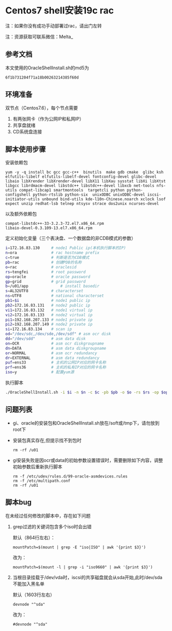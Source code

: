 # Centos7 shell安装19c rac

注：如果你没有成功手动部署过rac，请出门左转

注：资源获取可联系微信：Melta_

## 参考文档

本文使用的OracleShellInstall.sh的md5为

```
6f1b731204f71a18b00263214385f60d
```



## 环境准备

双节点（Centos7.6），每个节点需要

1. 有两张网卡（作为公网IP和私网IP）
2. 共享盘就绪
3. CD系统盘连接



## 脚本使用步骤

安装依赖包

```
yum -y -q install bc gcc gcc-c++  binutils  make gdb cmake  glibc ksh elfutils-libelf elfutils-libelf-devel fontconfig-devel glibc-devel libaio libXrender libXrender-devel libX11 libXau sysstat libXi libXtst libgcc librdmacm-devel libstdc++ libstdc++-devel libxcb net-tools nfs-utils compat-libcap1 smartmontools  targetcli python python-configshell python-rtslib python-six  unixODBC unixODBC-devel iscsi-initiator-utils unbound bind-utils kde-l10n-Chinese.noarch xclock lsof expect unzip redhat-lsb telnep ntsysv strace dos2unix ncurses-devel
```

以及额外依赖包

```
compat-libstdc++-33-3.2.3-72.el7.x86_64.rpm
libaio-devel-0.3.109-13.el7.x86_64.rpm
```

定义初始化变量（三个表决盘、一个数据盘的非CDB模式的参数）

```bash
i=172.16.83.130     # node1 Public ip(本机执行脚本的IP)
n=ora               # rac hostname prefix
c=true              # 判断是否为CDB模式
pb=rac              # 创建PDB的名称
o=rac 	            # oraclesid
rs=tengfei          # root password
op=oracle           # oracle password
gp=grid             # grid password
b=/u01/app			    # install basedir
s=AL32UTF8          # characterset
ns=UTF8             # national characterset
pb1=$i              # node1 public ip
pb2=172.16.83.131   # node2 public ip
vi1=172.16.83.132   # node1 virtual ip
vi2=172.16.83.133   # node2 virtual ip
pi1=192.168.207.133 # node1 private ip
pi2=192.168.207.149 # node2 private ip
si=172.16.83.134    # scan ip
od="/dev/sdc,/dev/sde,/dev/sdf" # asm ocr disk
dd="/dev/sdd"       # asm data disk
on=OCR              # asm ocr diskgroupname
dn=DATA             # asm data diskgroupname
or=NORMAL           # asm ocr redundancy
dr=EXTERNAL         # asm data redundancy
puf=ens33           # 主机的公网IP对应的网卡名称
prf=ens36           # 主机的私有IP对应的网卡名称
iso=y               # 配置yum源
```

执行脚本

```bash
./OracleShellInstall.sh -i $i -n $n -c $c -pb $pb -o $o -rs $rs -op $op -gp $gp -b $b -s $s -ns $ns -pb1 $pb1 -pb2 $pb2 -vi1 $vi1 -vi2 $vi2 -pi1 $pi1 -pi2 $pi2 -si $si -od $od -dd $dd -on $on -dn $dn -or $or -dr $dr -puf $puf -prf $prf -iso $iso
```



## 问题列表

- gi、oracle的安装包和OracleShellInstall.sh放在/soft或/tmp下，请勿放到root下

- 安装包真实存在,但提示找不到包时

  ```
  rm -rf /u01
  ```

- gi安装失败是因ocr或data的初始参数设置错误时，需要删除如下内容，调整初始参数后重新执行脚本

  ```
  rm -f /etc/udev/rules.d/99-oracle-asmdevices.rules
  rm -f /etc/multipath.conf
  rm -rf /u01
  ```

  


## 脚本bug

在未经过任何修改的脚本中，存在如下问题

1. grep过滤的关键词包含多个iso时会出错

   默认（864行左右）：

   ```
   mountPatch=$(mount | grep -E "iso|ISO" | awk '{print $3}')
   ```

   改为：

   ```
   mountPatch=$(mount -l | grep -i "iso9660" | awk '{print $3}')
   ```

2. 当根目录挂载于/dev/vda时，iscsi的共享磁盘就会从sda开始,此时/dev/sda不能加入黑名单

   默认（1603行左右）

   ```
   devnode "^sda"
   ```

   改为：

   ```
   #devnode "^sda"
   ```

   